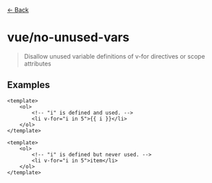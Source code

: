 [&#x2190; Back](./)
# vue/no-unused-vars

> Disallow unused variable definitions of v-for directives or scope attributes

 

## Examples

<code-highlight>
 
<div slot="correct">

```vue
<template>
    <ol>
        <!-- "i" is defined and used. -->
        <li v-for="i in 5">{{ i }}</li>
    </ol>
</template>

```

</div>

 
<div slot="incorrect">

```vue
<template>
    <ol>
        <!-- "i" is defined but never used. -->
        <li v-for="i in 5">item</li>
    </ol>
</template>

```

</div>

 
</code-highlight>


